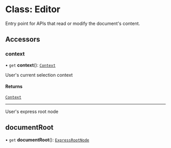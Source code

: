 # Class: Editor

Entry point for APIs that read or modify the document's content.

## Accessors

### context

• `get` **context**(): [`Context`](context.md)

User's current selection context

#### Returns

[`Context`](context.md)

<hr>

User's express root node

## documentRoot

• `get` **documentRoot**(): [`ExpressRootNode`](express-root-node.md)

